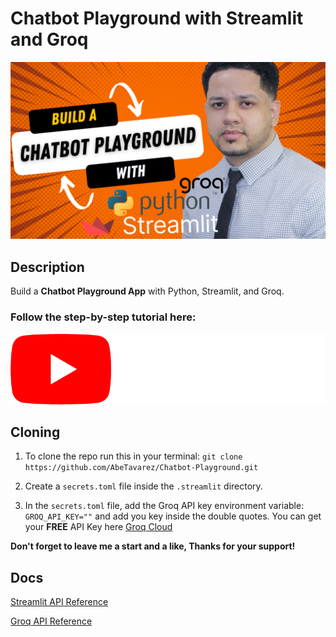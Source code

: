 # Chatbot Playground with Streamlit and Groq

![Chatbot Playground](./AI%20Stocks%20Application%20(12).png)

## Description

Build a <b>Chatbot Playground App</b> with Python, Streamlit, and Groq.

### Follow the step-by-step tutorial here:

<a href="https://youtu.be/ooeP4itiTIg">
    <img src="./yt_logo_rgb_dark.png" alt="youtube logo"/>
</a>

## Cloning

1. To clone the repo run this in your terminal: `git clone https://github.com/AbeTavarez/Chatbot-Playground.git`

2. Create a `secrets.toml` file inside the `.streamlit` directory.

3. In the `secrets.toml` file, add the Groq API key environment variable: `GROQ_API_KEY=""` and add you key inside the double quotes.
You can get your <b>FREE</b> API Key here <a href="https://console.groq.com/login" target="_blank">Groq Cloud</a>

<b>Don't forget to leave me a start and a like, Thanks for your support!</b> 

## Docs

[Streamlit API Reference](https://docs.streamlit.io/develop/api-reference)

[Groq API Reference](https://console.groq.com/docs/overviewe)